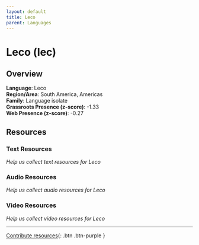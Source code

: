 ```yaml
---
layout: default
title: Leco
parent: Languages
---
```


# Leco (lec)

## Overview

**Language**: Leco  
**Region/Area**: South America, Americas  
**Family**: Language isolate  
**Grassroots Presence (z-score)**: -1.33  
**Web Presence (z-score)**: -0.27  

## Resources

### Text Resources
*Help us collect text resources for Leco*

### Audio Resources
*Help us collect audio resources for Leco*

### Video Resources
*Help us collect video resources for Leco*

---

[Contribute resources](https://forms.office.com/e/1SfLJx3u1r){: .btn .btn-purple }
